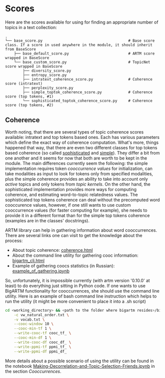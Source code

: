 # Scores

Here are the scores available for using for finding an appropriate number of topics in a text collection:

    .
    └── base_score.py                                       # Base score class. If a score in used anywhere in the module, it should inherit from BaseScore
        ├── base_default_score.py                           # ARTM score wrapped in BaseScore
        └── base_custom_score.py                            # TopicNet score wrapped in BaseScore
            ├── diversity_score.py
            ├── entropy_score.py
            ├── intratext_coherence_score.py                # Coherence score (intratext)
            ├── perplexity_score.py
            ├── simple_toptok_coherence_score.py            # Coherence score (top tokens, #1)
            └── sophisticated_toptok_coherence_score.py     # Coherence score (top tokens, #2)


## Coherence

Worth noting, that there are several types of topic coherence scores available: intratext and top tokens based ones.
Each has various parameters which define the exact way of coherence computation.
What's more, things happened that way, that there are even two different classes for top tokens based coherence (so called [sophisticated](sophisticated_toptok_coherence_score.py) and [simple](simple_toptok_coherence_score.py)).
They differ a bit from one another and it seems for now that both are worth to be kept in the module.
The main differences currently seem the following: the simple implementation requires token *cooccurrence values* for initialization, can take modalities as input to look for tokens only from specified modalities, plus the simple coherence provides an ability to take into account only *active* topics and only tokens from *topic kernels*.
On the other hand, the sophisticated implementation provides more ways for computing coherence, and estimating word-to-topic relatedness values.
The sophisticated top tokens coherence can deal without the precomputed word cooccurence values, however, if one still wants to use custom cooccurrence values (for faster computing for example), she needs to provide it in a different format than for the simple top tokens coherence (examples are in the classes' docstrings).

ARTM library can help in gathering information about word cooccurrences.
There are several links one can visit to get the knowledge about the process:

* About topic coherence: [coherence.html](https://bigartm.readthedocs.io/en/stable/tutorials/python_userguide/coherence.html)
* About the command line utility for gathering cooc information: [bigartm_cli.html](https://bigartm.readthedocs.io/en/stable/tutorials/bigartm_cli.html)
* Example of gathering coocs statistics (in Russian): [example_of_gathering.ipynb](https://nbviewer.jupyter.org/github/bigartm/bigartm-book/blob/master/junk/cooc_dictionary/example_of_gathering.ipynb)

So, unfortunately, it is impossible currently (with artm version '0.10.0' at least) to do everything just sitting in Python code.
If one wants to use BigARTM functionality for cooccurrences, she should use the command line utility.
Here is an example of bash command line instruction which helps to run the utility (it might be more convenient to place it into a .sh script)

```bash
cd <working_directory> && <path to the folder where bigartm resides>/bigartm/build/bin/bigartm \
    -c vw_natural_order.txt \
    -v vocab.txt \
    --cooc-window 10 \
    --cooc-min-tf 1 \
    --write-cooc-tf cooc_tf_ \
    --cooc-min-df 1 \
    --write-cooc-df cooc_df_ \
    --write-ppmi-tf ppmi_tf_ \
    --write-ppmi-df ppmi_df_
```

More details about a possible scenario of using the utility can be found in the notebook [Making-Decorrelation-and-Topic-Selection-Friends.ipynb](https://github.com/machine-intelligence-laboratory/TopicNet/blob/master/topicnet/demos/Making-Decorrelation-and-Topic-Selection-Friends.ipynb) in the section *Cooccurrences*.
